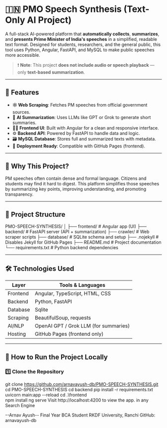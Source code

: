 # 🇮🇳 PMO Speech Synthesis (Text-Only AI Project)

A full-stack AI-powered platform that **automatically collects**, **summarizes**, and **presents Prime Minister of India's speeches** in a simplified, readable text format. Designed for students, researchers, and the general public, this tool uses Python, Angular, FastAPI, and MySQL to make public speeches more accessible.

> ❗ **Note**: This project **does not include audio or speech playback** — only **text-based summarization**.

---

## 📌 Features

- 🕸️ **Web Scraping**: Fetches PM speeches from official government sources.
- 🤖 **AI Summarization**: Uses LLMs like GPT or Grok to generate short summaries.
- 🧑‍💻 **Frontend UI**: Built with Angular for a clean and responsive interface.
- ⚙️ **Backend API**: Powered by FastAPI to handle data and logic.
- 🗃️ **MySQL Database**: Stores full and summarized texts with metadata.
- 🚀 **Deployment Ready**: Compatible with GitHub Pages (frontend).

---

## 🧠 Why This Project?

PM speeches often contain dense and formal language. Citizens and students may find it hard to digest. This platform simplifies those speeches by summarizing key points, improving understanding, and promoting transparency.

---

## 🧩 Project Structure

PMO-SPEECH-SYNTHESIS/
│
├── frontend/ # Angular app (UI)
├── backend/ # FastAPI server (API + summarization)
├── crawler/ # Web scraper scripts
├── database/ # SQLite schema and setup
├── .nojekyll # Disables Jekyll for GitHub Pages
├── README.md # Project documentation
└── requirements.txt # Python backend dependencies

---

## 🛠️ Technologies Used

| Layer       | Tools & Languages                        |
|-------------|------------------------------------------|
| Frontend    | Angular, TypeScript, HTML, CSS           |
| Backend     | Python, FastAPI                          |
| Database    | Sqlite                                 |
| Scraping    | BeautifulSoup, requests                  |
| AI/NLP      | OpenAI GPT / Grok LLM (for summaries)    |
| Hosting     | GitHub Pages (frontend only)             |

---

## 🚀 How to Run the Project Locally

### 1️⃣ Clone the Repository

git clone https://github.com/arnavayush-db/PMO-SPEECH-SYNTHESIS.git
cd PMO-SPEECH-SYNTHESIS
cd backend
pip install -r requirements.txt
uvicorn main:app --reload
cd .\frontend\
npm install
ng serve
Visit http://localhost:4200 to view the app. in any Search Engine 

--Arnav Ayush--
Final Year BCA Student
RKDF University, Ranchi
GitHub: arnavayush-db

